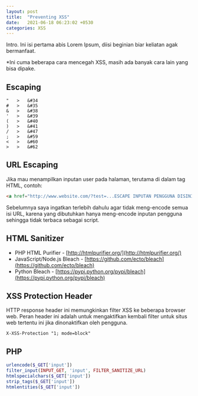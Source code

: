 ```yaml
---
layout: post
title:  "Preventing XSS"
date:   2021-06-18 06:23:02 +0530
categories: XSS
---
```

Intro. Ini isi pertama abis Lorem Ipsum, diisi beginian biar keliatan agak bermanfaat.

*Ini cuma beberapa cara mencegah XSS, masih ada banyak cara lain yang bisa dipake.

Escaping
----------------
```
"   >	&#34
#   >	&#35
&   >	&#38
'   >	&#39
(   >	&#40
)   >	&#41
/   >	&#47
;   >	&#59
<   >	&#60
>   >	&#62
```


URL Escaping
----------------

Jika mau menampilkan inputan user pada halaman, terutama di dalam tag HTML, contoh:
```html
<a href="http://www.website.com/?test=...ESCAPE INPUTAN PENGGUNA DISINI...">link</a>
```

Sebelumnya saya ingatkan terlebih dahulu agar tidak meng-encode semua isi URL, karena yang dibutuhkan hanya meng-encode inputan pengguna sehingga tidak terbaca sebagai script.


HTML Sanitizer
----------------

- PHP HTML Purifier - [http://htmlpurifier.org/](http://htmlpurifier.org/)
- JavaScript/Node.js Bleach - [https://github.com/ecto/bleach](https://github.com/ecto/bleach)
- Python Bleach - [https://pypi.python.org/pypi/bleach](https://pypi.python.org/pypi/bleach)


XSS Protection Header
----------------

HTTP response header ini memungkinkan filter XSS ke beberapa browser web. Peran header ini adalah untuk mengaktifkan kembali filter untuk situs web tertentu ini jika dinonaktifkan oleh pengguna.

`X-XSS-Protection "1; mode=block"`


PHP
----------------
```php
urlencode($_GET['input'])
filter_input(INPUT_GET, 'input', FILTER_SANITIZE_URL)
htmlspecialchars($_GET['input'])
strip_tags($_GET['input'])
htmlentities($_GET['input'])
```
